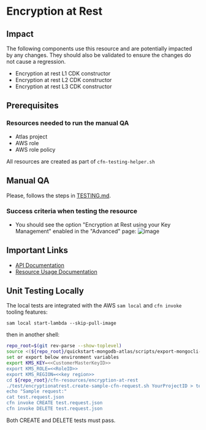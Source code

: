 # Encryption at Rest

## Impact 
The following components use this resource and are potentially impacted by any changes. They should also be validated to ensure the changes do not cause a regression.
 - Encryption at rest L1 CDK constructor
 - Encryption at rest L2 CDK constructor
 - Encryption at rest L3 CDK constructor



## Prerequisites 
### Resources needed to run the manual QA
- Atlas project
- AWS role
- AWS role policy



All resources are created as part of `cfn-testing-helper.sh`

## Manual QA
Please, follows the steps in [TESTING.md](../../../TESTING.md.md).


### Success criteria when testing the resource
- You should see the option "Encryption at Rest using your Key Management" enabled in the "Advanced" page:
![image](https://user-images.githubusercontent.com/5663078/227896265-7e489e9e-2666-4faa-8d10-5c8b3ee77620.png)
## Important Links
- [API Documentation](https://www.mongodb.com/docs/atlas/reference/api-resources-spec/#tag/Encryption-at-Rest-using-Customer-Key-Management/operation/updateEncryptionAtRest)
- [Resource Usage Documentation](https://www.mongodb.com/docs/atlas/security-kms-encryption/)


## Unit Testing Locally

The local tests are integrated with the AWS `sam local` and `cfn invoke` tooling features:

```
sam local start-lambda --skip-pull-image
```
then in another shell:
```bash
repo_root=$(git rev-parse --show-toplevel)
source <(${repo_root}/quickstart-mongodb-atlas/scripts/export-mongocli-config.py)
set or export below environment variables 
export KMS_KEY=<<CustomerMasterKeyID>>
export KMS_ROLE=<<RoleID>>
export KMS_REGION=<<key region>>
cd ${repo_root}/cfn-resources/encryption-at-rest
./test/encryptionatrest.create-sample-cfn-request.sh YourProjectID > test.request.json 
echo "Sample request:"
cat test.request.json
cfn invoke CREATE test.request.json 
cfn invoke DELETE test.request.json 
```

Both CREATE and DELETE tests must pass.
